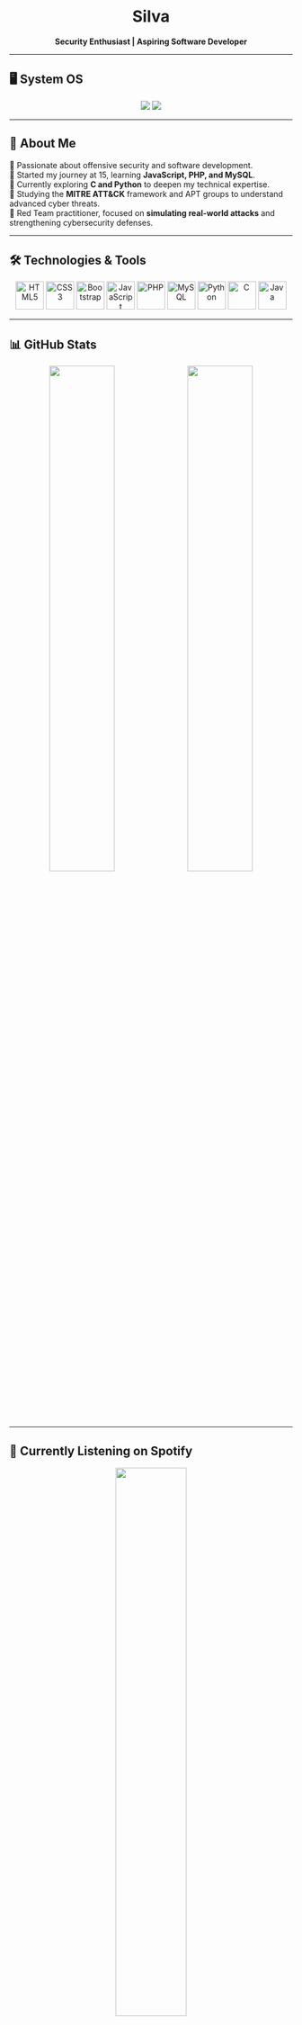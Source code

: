 <h1 align="center">Silva</h1>

<p align="center">
  <strong>Security Enthusiast | Aspiring Software Developer</strong>  
</p>

---

## 🖥️ System OS  
<p align="center">
  <img src="https://img.shields.io/badge/-Linux-FCC624?style=for-the-badge&logo=linux&logoColor=black">
  <img src="https://img.shields.io/badge/-Windows-0078D6?style=for-the-badge&logo=windows&logoColor=white">
</p>

---

## 🚀 About Me  
🔹 Passionate about offensive security and software development.  
🔹 Started my journey at 15, learning **JavaScript, PHP, and MySQL**.  
🔹 Currently exploring **C and Python** to deepen my technical expertise.  
🔹 Studying the **MITRE ATT&CK** framework and APT groups to understand advanced cyber threats.  
🔹 Red Team practitioner, focused on **simulating real-world attacks** and strengthening cybersecurity defenses.  

---

## 🛠️ Technologies & Tools  
<p align="center">
  <img src="https://cdn.jsdelivr.net/gh/devicons/devicon/icons/html5/html5-original.svg" title="HTML5" alt="HTML5" width="50" height="50"/>
  <img src="https://cdn.jsdelivr.net/gh/devicons/devicon/icons/css3/css3-original.svg" title="CSS3" alt="CSS3" width="50" height="50"/>
  <img src="https://cdn.jsdelivr.net/gh/devicons/devicon/icons/bootstrap/bootstrap-original.svg" title="Bootstrap" alt="Bootstrap" width="50" height="50"/>
  <img src="https://cdn.jsdelivr.net/gh/devicons/devicon/icons/javascript/javascript-original.svg" title="JavaScript" alt="JavaScript" width="50" height="50"/>
  <img src="https://cdn.jsdelivr.net/gh/devicons/devicon/icons/php/php-original.svg" title="PHP" alt="PHP" width="50" height="50"/>
  <img src="https://cdn.jsdelivr.net/gh/devicons/devicon/icons/mysql/mysql-original.svg" title="MySQL" alt="MySQL" width="50" height="50"/>
  <img src="https://cdn.jsdelivr.net/gh/devicons/devicon/icons/python/python-original.svg" title="Python" alt="Python" width="50" height="50"/>
  <img src="https://cdn.jsdelivr.net/gh/devicons/devicon/icons/c/c-original.svg" title="C" alt="C" width="50" height="50"/>
  <img src="https://cdn.jsdelivr.net/gh/devicons/devicon/icons/java/java-original.svg" title="Java" alt="Java" width="50" height="50"/>
</p>

---

## 📊 GitHub Stats  
<p align="center">
  <img src="https://github-readme-stats.vercel.app/api?username=seuusuario&show_icons=true&theme=radical&count_private=true" width="48%">
  <img src="https://github-readme-stats.vercel.app/api/top-langs/?username=seuusuario&layout=compact&theme=radical" width="48%">
</p>

---

## 🎵 Currently Listening on Spotify  
<p align="center">
  <img src="https://spotify-github-profile.vercel.app/api/view?uid=seu_spotify_id&cover_image=true&theme=default&show_offline=false&background_color=121212" width="50%">
</p>

---

## 🔗 Connect With Me  
<p align="center">
  <a href="https://linkedin.com/in/seuusuario">
    <img src="https://img.shields.io/badge/-LinkedIn-0077B5?style=for-the-badge&logo=linkedin&logoColor=white">
  </a>
  <a href="https://instagram.com/seuusuario">
    <img src="https://img.shields.io/badge/-Instagram-E4405F?style=for-the-badge&logo=instagram&logoColor=white">
  </a>
  <a href="https://github.com/seuusuario">
    <img src="https://img.shields.io/badge/-GitHub-181717?style=for-the-badge&logo=github&logoColor=white">
  </a>
</p>
